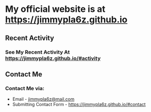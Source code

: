 # My official website is at https://jimmypla6z.github.io
## Recent Activity
### See My Recent Activity At https://jimmypla6z.github.io/#activity
## Contact Me
### Contact Me via:
- Email - jimmypla6z@mail.com
- Submitting Contact Form - https://jimmypla6z.github.io/#contact
